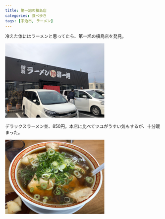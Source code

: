 ```yaml
---
title: 第一旭の槙島店
categories: 食べ歩き
tags: [宇治市, ラーメン]
---
```

冷えた体にはラーメンと思ってたら、第一旭の槙島店を発見。

<div class="post-img">
<a href="/assets/images/20181216b/IMG_1747.jpeg">
<img src="/assets/images/20181216b/IMG_1747.jpeg" width="320px">
</a>
<p></p>
</div>

デラックスラーメン並、850円。本店に比べてツユがうすい気もするが、十分暖まった。

<div class="post-img">
<a href="/assets/images/20181216b/IMG_1746.jpeg">
<img src="/assets/images/20181216b/IMG_1746.jpeg" width="320px">
</a>
<p></p>
</div>
